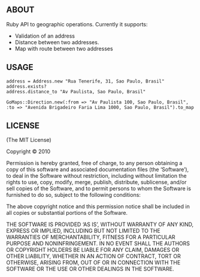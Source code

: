 ## ABOUT

Ruby API to geographic operations. Currently it supports:

* Validation of an address
* Distance between two addresses.
* Map with route between two addresses

## USAGE

    address = Address.new "Rua Tenerife, 31, Sao Paulo, Brasil"
    address.exists?
    address.distance_to "Av Paulista, Sao Paulo, Brasil"

    GoMaps::Direction.new(:from => "Av Paulista 100, Sao Paulo, Brasil", :to => "Avenida Brigadeiro Faria Lima 1000, Sao Paulo, Brasil").to_map

## LICENSE

(The MIT License)

Copyright © 2010

Permission is hereby granted, free of charge, to any person obtaining
a copy of this software and associated documentation files (the
‘Software’), to deal in the Software without restriction, including
without limitation the rights to use, copy, modify, merge, publish,
distribute, sublicense, and/or sell copies of the Software, and to
permit persons to whom the Software is furnished to do so, subject to
the following conditions:

The above copyright notice and this permission notice shall be
included in all copies or substantial portions of the Software.

THE SOFTWARE IS PROVIDED ‘AS IS’, WITHOUT WARRANTY OF ANY KIND,
EXPRESS OR IMPLIED, INCLUDING BUT NOT LIMITED TO THE WARRANTIES OF
MERCHANTABILITY, FITNESS FOR A PARTICULAR PURPOSE AND NONINFRINGEMENT.
IN NO EVENT SHALL THE AUTHORS OR COPYRIGHT HOLDERS BE LIABLE FOR ANY
CLAIM, DAMAGES OR OTHER LIABILITY, WHETHER IN AN ACTION OF CONTRACT,
TORT OR OTHERWISE, ARISING FROM, OUT OF OR IN CONNECTION WITH THE
SOFTWARE OR THE USE OR OTHER DEALINGS IN THE SOFTWARE.
